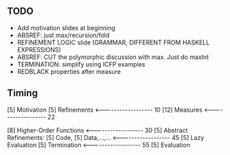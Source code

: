 TODO
----

+ Add motivation slides at beginning
+ ABSREF: just max/recursion/fold
+ REFINEMENT LOGIC slide (GRAMMAR, DIFFERENT FROM HASKELL EXPRESSIONS)
+ ABSREF: CUT the polymorphic discussion with max. Just do maxInt
+ TERMINATION: simplify using ICFP examples
+ REDBLACK properties after measure

Timing
------

[5]  Motivation 
[5]  Refinements
                        <------------------ 10 
[12] Measures
                        <------------------ 22 

[8]  Higher-Order Functions
                        <------------------ 30 
[5] Abstract Refinements: 
[5]   Code, 
[5]   Data,...,...
                        <------------------ 45
[5] Lazy Evaluation
[5] Termination
                        <------------------ 55 
[5] Evaluation


